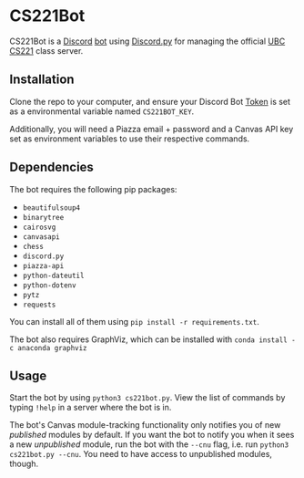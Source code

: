 # CS221Bot

CS221Bot is a [Discord](https://discord.com/) [bot](https://discord.com/developers/docs/intro) using [Discord.py](https://discordpy.readthedocs.io/en/latest/) for managing the official [UBC CS221](https://www.ubc.ca/) class server.

## Installation

Clone the repo to your computer, and ensure your Discord Bot [Token](https://discord.com/developers/docs/intro) is set as a environmental variable named `CS221BOT_KEY`.

Additionally, you will need a Piazza email + password and a Canvas API key set as environment variables to use their respective commands.

## Dependencies

The bot requires the following pip packages:

- `beautifulsoup4`
- `binarytree`
- `cairosvg`
- `canvasapi`
- `chess`
- `discord.py`
- `piazza-api`
- `python-dateutil`
- `python-dotenv`
- `pytz`
- `requests`

You can install all of them using `pip install -r requirements.txt`.

The bot also requires GraphViz, which can be installed with `conda install -c anaconda graphviz`

## Usage

Start the bot by using `python3 cs221bot.py`. View the list of commands by typing `!help` in a server where the bot is in.

The bot's Canvas module-tracking functionality only notifies you of new *published* modules by default. If you want the bot to notify you when it sees a new *unpublished* module, run the bot with the
`--cnu` flag, i.e. run `python3 cs221bot.py --cnu`. You need to have access to unpublished modules, though.
